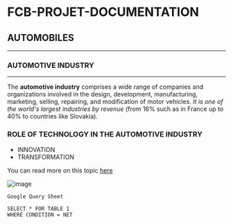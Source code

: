 # FCB-PROJET-DOCUMENTATION
## AUTOMOBILES
---
### AUTOMOTIVE INDUSTRY
---
The **automotive industry** comprises a wide range of companies and organizations involved in the design, development, manufacturing, marketing, selling, repairing, and modification of motor vehicles. _It is one of the world's largest industries by revenue_ (from 16% such as in France up to 40% to countries like Slovakia).

### ROLE OF TECHNOLOGY IN THE AUTOMOTIVE INDUSTRY
- INNOVATION
- TRANSFORMATION
  
You can read more on this topic [here](https://en.wikipedia.org/wiki/Automotive_industry)



![image](https://github.com/Abigail-Akinsulore/FCB-PROJET-DOCUMENTATION/assets/171024227/fdf8750c-5dcc-437e-a794-3bd23b082c34)


```
Google Query Sheet

SELECT * FOR TABLE 1
WHERE CONDITION = NET

```

